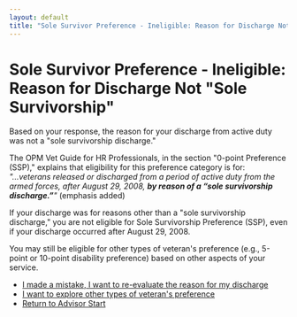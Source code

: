 ```yaml
---
layout: default
title: "Sole Survivor Preference - Ineligible: Reason for Discharge Not "Sole Survivorship"
---
```


# Sole Survivor Preference - Ineligible: Reason for Discharge Not "Sole Survivorship"

Based on your response, the reason for your discharge from active duty was not a "sole survivorship discharge."

The OPM Vet Guide for HR Professionals, in the section "0-point Preference (SSP)," explains that eligibility for this preference category is for:
*"...veterans released or discharged from a period of active duty from the armed forces, after August 29, 2008, **by reason of a “sole survivorship discharge.”**"* (emphasis added)

If your discharge was for reasons other than a "sole survivorship discharge," you are not eligible for Sole Survivorship Preference (SSP), even if your discharge occurred after August 29, 2008.

You may still be eligible for other types of veteran's preference (e.g., 5-point or 10-point disability preference) based on other aspects of your service.

*   [I made a mistake, I want to re-evaluate the reason for my discharge](./ownservice_ssp_checkdd214_reason.md)
*   [I want to explore other types of veteran's preference](./ownservice_nodisability_nossps_checkserviceperiod.md)
*   [Return to Advisor Start](./start.md)

